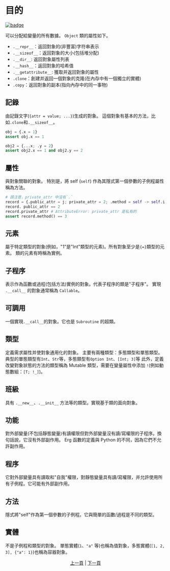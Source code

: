# 目的

[![badge](https://img.shields.io/endpoint.svg?url=https%3A%2F%2Fgezf7g7pd5.execute-api.ap-northeast-1.amazonaws.com%2Fdefault%2Fsource_up_to_date%3Fowner%3Derg-lang%26repos%3Derg%26ref%3Dmain%26path%3Ddoc/EN/syntax/25_object_system.md%26commit_hash%3D06f8edc9e2c0cee34f6396fd7c64ec834ffb5352)](https://gezf7g7pd5.execute-api.ap-northeast-1.amazonaws.com/default/source_up_to_date?owner=erg-lang&repos=erg&ref=main&path=doc/EN/syntax/25_object_system.md&commit_hash=06f8edc9e2c0cee34f6396fd7c64ec834ffb5352)

可以分配給變量的所有數據。 `Object` 類的屬性如下。

* `.__repr__`：返回對象的(非豐富)字符串表示
* `.__sizeof__`：返回對象的大小(包括堆分配)
* `.__dir__`: 返回對象屬性列表
* `.__hash__`：返回對象的哈希值
* `.__getattribute__`: 獲取并返回對象的屬性
* `.clone`：創建并返回一個對象的克隆(在內存中有一個獨立的實體)
* `.copy`：返回對象的副本(指向內存中的同一事物)

## 記錄

由記錄文字(`{attr = value; ...}`)生成的對象。
這個對象有基本的方法，比如`.clone`和`.__sizeof__`。

```python
obj = {.x = 1}
assert obj.x == 1

obj2 = {...x; .y = 2}
assert obj2.x == 1 and obj2.y == 2
```

## 屬性

與對象關聯的對象。 特別是，將 self (`self`) 作為其隱式第一個參數的子例程屬性稱為方法。

```python
# 請注意，private_attr 中沒有`.`
record = {.public_attr = j; private_attr = 2; .method = self -> self.i + 1}
record. public_attr == 2
record.private_attr # AttributeError: private_attr 是私有的
assert record.method() == 3
```

## 元素

屬于特定類型的對象(例如，"1"是"Int"類型的元素)。所有對象至少是`{=}`類型的元素。
類的元素有時稱為實例。

## 子程序

表示作為函數或過程(包括方法)實例的對象。代表子程序的類是"子程序"。
實現 `.__call__` 的對象通常稱為 `Callable`。

## 可調用

一個實現`.__call__`的對象。它也是 `Subroutine` 的超類。

## 類型

定義需求屬性并使對象通用化的對象。
主要有兩種類型：多態類型和單態類型。典型的單態類型有`Int`、`Str`等，多態類型有`Option Int`、`[Int; 3]`等
此外，定義改變對象狀態的方法的類型稱為 Mutable 類型，需要在變量屬性中添加 `!`(例如動態數組：`[T; !_]`)。

## 班級

具有 `.__new__`、`.__init__` 方法等的類型。實現基于類的面向對象。

## 功能

對外部變量(不包括靜態變量)有讀權限但對外部變量沒有讀/寫權限的子程序。換句話說，它沒有外部副作用。
Erg 函數的定義與 Python 的不同，因為它們不允許副作用。

## 程序

它對外部變量具有讀取和"自我"權限，對靜態變量具有讀/寫權限，并允許使用所有子例程。它可能有外部副作用。

## 方法

隱式將"self"作為第一個參數的子例程。它與簡單的函數/過程是不同的類型。

## 實體

不是子例程和類型的對象。
單態實體(`1`、`"a"` 等)也稱為值對象，多態實體(`[1, 2, 3], {"a": 1}`)也稱為容器對象。

<p align='center'>
    <a href='./24_module.md'>上一頁</a> | <a href='./26_pattern_matching.md'>下一頁</a>
</p>